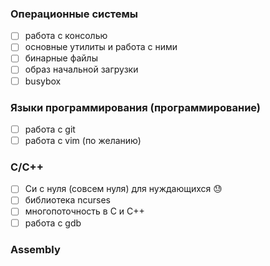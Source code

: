 ### Операционные системы
- [ ] работа с консолью 
- [ ] основные утилиты и работа с ними
- [ ] бинарные файлы  
- [ ] образ начальной загрузки 
- [ ] busybox 

### Языки программирования (программирование)
- [ ] работа с git 
- [ ] работа с vim (по желанию)  

### C/C++
- [ ] Си с нуля (совсем нуля) для нуждающихся :sweat:   
- [ ] библиотека ncurses
- [ ] многопоточность в C и C++  
- [ ] работа с gdb  

### Assembly 
